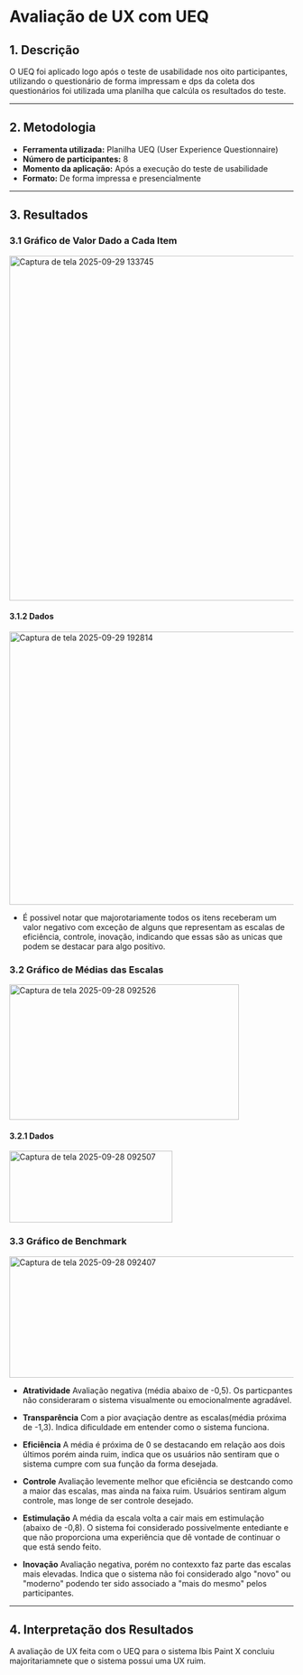 # Avaliação de UX com UEQ

## 1. Descrição

O UEQ foi aplicado logo após o teste de usabilidade nos oito participantes, utilizando o questionário de forma impressam e dps da coleta dos questionários foi utilizada uma planilha que calcúla os resultados do teste.

---

## 2. Metodologia

- **Ferramenta utilizada:** Planilha UEQ (User Experience Questionnaire)
- **Número de participantes:** 8
- **Momento da aplicação:** Após a execução do teste de usabilidade
- **Formato:** De forma impressa e presencialmente

---

## 3. Resultados


### 3.1 Gráfico de Valor Dado a Cada Item

<img width="679" height="611" alt="Captura de tela 2025-09-29 133745" src="https://github.com/user-attachments/assets/ed991685-d28e-4285-a9e8-55b7ba762ba7" />

#### 3.1.2 Dados 

<img width="669" height="484" alt="Captura de tela 2025-09-29 192814" src="https://github.com/user-attachments/assets/941c22de-13d9-4803-ba43-88c1cfd99cb7" />

- É possivel notar que majorotariamente todos os itens receberam um valor negativo com exceção de alguns que representam as escalas de eficiência, controle, inovação, indicando que essas são as unicas que podem se destacar para algo positivo.


      
### 3.2 Gráfico de Médias das Escalas 

<img width="407" height="240" alt="Captura de tela 2025-09-28 092526" src="https://github.com/user-attachments/assets/bc0a9dde-6c3e-4242-b9c8-29d4fb98779c" />

#### 3.2.1 Dados

<img width="289" height="127" alt="Captura de tela 2025-09-28 092507" src="https://github.com/user-attachments/assets/c315223b-b0c9-4e89-8dc5-98ed875367f5" />


### 3.3 Gráfico de Benchmark

<img width="693" height="215" alt="Captura de tela 2025-09-28 092407" src="https://github.com/user-attachments/assets/5f84a4ea-f9b0-4778-8506-8e74c9491b3b" />  




- **Atratividade**	Avaliação negativa (média abaixo de -0,5). Os particpantes não consideraram o sistema visualmente ou emocionalmente agradável.  

- **Transparência**	Com a pior avaçiação dentre as escalas(média próxima de -1,3). Indica dificuldade em entender como o sistema funciona.  

- **Eficiência**	A média é próxima de 0 se destacando em relação aos dois últimos porém ainda ruim, indica que os usuários não sentiram que o sistema cumpre com sua função da forma desejada. 

- **Controle**	Avaliação levemente melhor que eficiência se destcando como a maior das escalas, mas ainda na faixa ruim. Usuários sentiram algum controle, mas longe de ser controle desejado.  

- **Estimulação**	A média da escala volta a cair mais em estimulação (abaixo de -0,8). O sistema foi considerado possivelmente entediante e que não proporciona uma experiência que dê vontade de continuar o que está sendo feito.  

- **Inovação**	Avaliação negativa, porém no contexxto faz parte das escalas mais elevadas. Indica que o sistema não foi considerado algo "novo" ou "moderno" podendo ter sido associado a "mais do mesmo" pelos participantes.  

---

## 4. Interpretação dos Resultados



A avaliação de UX feita com o UEQ para o sistema Ibis Paint X concluiu majoritariamnete que o sistema possui uma UX ruim.


